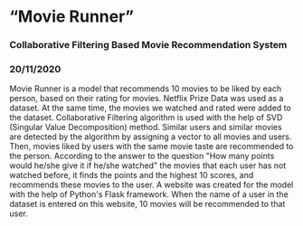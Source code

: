 # “Movie Runner”


### Collaborative Filtering Based Movie Recommendation System

### 20/11/2020



Movie Runner is a model that recommends 10 movies to be liked by each person, based on their rating for movies. Netflix Prize Data was used as a dataset. At the same time, the movies we watched and rated were added to the dataset. Collaborative Filtering algorithm is used with the help of SVD (Singular Value Decomposition) method. Similar users and similar movies are detected by the algorithm by assigning a vector to all movies and users. Then, movies liked by users with the same movie taste are recommended to the person. According to the answer to the question "How many points would he/she give it if he/she watched" the movies that each user has not watched before, it finds the points and the highest 10 scores, and recommends these movies to the user. A website was created for the model with the help of Python's Flask framework. When the name of a user in the dataset is entered on this website, 10 movies will be recommended to that user.





